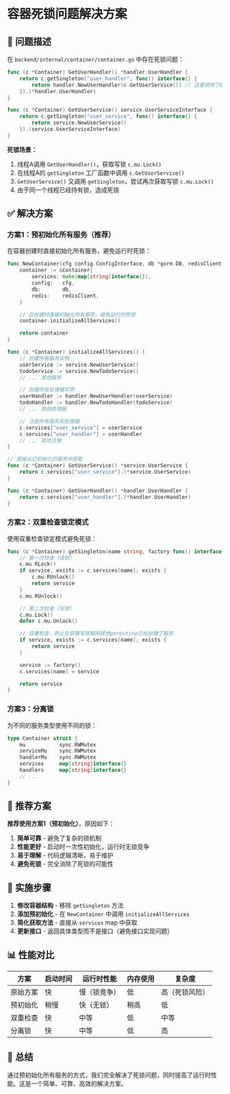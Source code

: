 # 容器死锁问题解决方案

## 🚨 问题描述

在 `backend/internal/container/container.go` 中存在死锁问题：

```go
func (c *Container) GetUserHandler() *handler.UserHandler {
	return c.getSingleton("user_handler", func() interface{} {
		return handler.NewUserHandler(c.GetUserService()) // 这里调用了GetUserService
	}).(*handler.UserHandler)
}

func (c *Container) GetUserService() service.UserServiceInterface {
	return c.getSingleton("user_service", func() interface{} {
		return service.NewUserService()
	}).(service.UserServiceInterface)
}
```

**死锁场景：**
1. 线程A调用 `GetUserHandler()`，获取写锁 `c.mu.Lock()`
2. 在线程A的 `getSingleton` 工厂函数中调用 `c.GetUserService()`
3. `GetUserService()` 又调用 `getSingleton`，尝试再次获取写锁 `c.mu.Lock()`
4. 由于同一个线程已经持有锁，造成死锁

## ✅ 解决方案

### 方案1：预初始化所有服务（推荐）

在容器创建时直接初始化所有服务，避免运行时死锁：

```go
func NewContainer(cfg config.ConfigInterface, db *gorm.DB, redisClient redis.RedisClient) ContainerInterface {
	container := &Container{
		services: make(map[string]interface{}),
		config:   cfg,
		db:       db,
		redis:    redisClient,
	}

	// 在创建时直接初始化所有服务，避免运行时死锁
	container.initializeAllServices()

	return container
}

func (c *Container) initializeAllServices() {
	// 创建所有服务实例
	userService := service.NewUserService()
	todoService := service.NewTodoService()
	// ... 其他服务

	// 创建所有处理器实例
	userHandler := handler.NewUserHandler(userService)
	todoHandler := handler.NewTodoHandler(todoService)
	// ... 其他处理器

	// 注册所有服务和处理器
	c.services["user_service"] = userService
	c.services["user_handler"] = userHandler
	// ... 其他注册
}

// 直接从已初始化的服务中获取
func (c *Container) GetUserService() *service.UserService {
	return c.services["user_service"].(*service.UserService)
}

func (c *Container) GetUserHandler() *handler.UserHandler {
	return c.services["user_handler"].(*handler.UserHandler)
}
```

### 方案2：双重检查锁定模式

使用双重检查锁定模式避免死锁：

```go
func (c *Container) getSingleton(name string, factory func() interface{}) interface{} {
	// 第一次检查（读锁）
	c.mu.RLock()
	if service, exists := c.services[name]; exists {
		c.mu.RUnlock()
		return service
	}
	c.mu.RUnlock()

	// 第二次检查（写锁）
	c.mu.Lock()
	defer c.mu.Unlock()

	// 双重检查，防止在获取写锁期间其他goroutine已经创建了服务
	if service, exists := c.services[name]; exists {
		return service
	}

	service := factory()
	c.services[name] = service

	return service
}
```

### 方案3：分离锁

为不同的服务类型使用不同的锁：

```go
type Container struct {
	mu           sync.RWMutex
	serviceMu    sync.RWMutex
	handlerMu    sync.RWMutex
	services     map[string]interface{}
	handlers     map[string]interface{}
	// ...
}
```

## 🎯 推荐方案

**推荐使用方案1（预初始化）**，原因如下：

1. **简单可靠** - 避免了复杂的锁机制
2. **性能更好** - 启动时一次性初始化，运行时无锁竞争
3. **易于理解** - 代码逻辑清晰，易于维护
4. **避免死锁** - 完全消除了死锁的可能性

## 🔧 实施步骤

1. **修改容器结构** - 移除 `getSingleton` 方法
2. **添加预初始化** - 在 `NewContainer` 中调用 `initializeAllServices`
3. **简化获取方法** - 直接从 `services` map 中获取
4. **更新接口** - 返回具体类型而不是接口（避免接口实现问题）

## 📊 性能对比

| 方案 | 启动时间 | 运行时性能 | 内存使用 | 复杂度 |
|------|----------|------------|----------|--------|
| 原始方案 | 快 | 慢（锁竞争） | 低 | 高（死锁风险） |
| 预初始化 | 稍慢 | 快（无锁） | 稍高 | 低 |
| 双重检查 | 快 | 中等 | 低 | 中等 |
| 分离锁 | 快 | 中等 | 低 | 高 |

## 🚀 总结

通过预初始化所有服务的方式，我们完全解决了死锁问题，同时提高了运行时性能。这是一个简单、可靠、高效的解决方案。
